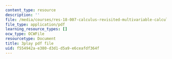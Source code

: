 ```yaml
---
content_type: resource
description: ''
file: /media/courses/res-18-007-calculus-revisited-multivariable-calculus-fall-2011/f554942ae380d3d1d5a9e6ceafdf364f_2PpgEtgovN0.pdf
file_type: application/pdf
learning_resource_types: []
ocw_type: OCWFile
resourcetype: Document
title: 3play pdf file
uid: f554942a-e380-d3d1-d5a9-e6ceafdf364f
---
```

